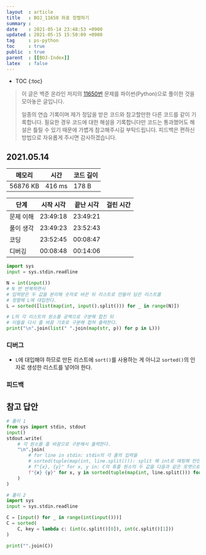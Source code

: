 ```yaml
---
layout  : article
title   : BOJ_11650 좌표 정렬하기
summary : 
date    : 2021-05-14 23:48:53 +0900
updated : 2021-05-15 15:50:09 +0900
tag     : ps-python
toc     : true
public  : true
parent  : [[BOJ-Index]]
latex   : false
---
```

* TOC
{:toc}

>이 글은 백준 온라인 저지의 [11650번](https://www.acmicpc.net/problem/11650) 문제를 파이썬(Python)으로 풀이한 것을 모아놓은 글입니다.
>
> 일종의 연습 기록이며 제가 정답을 받은 코드와 참고할만한 다른 코드를 같이 기록합니다. 필요한 경우 코드에 대한 해설을 기록합니다만 코드는 통과했어도 해설은 틀릴 수 있기 때문에 가볍게 참고해주시길 부탁드립니다. 피드백은 편하신 방법으로 자유롭게 주시면 감사하겠습니다.

## 2021.05.14

| 메모리    | 시간   | 코드 길이 |
| --------- | -----  | --------- |
| 56876 KB  | 416 ms | 178 B     |

| 단계      | 시작 시각 | 끝난 시각 | 걸린 시간 |
| --------- | --------- | --------- | --------- |
| 문제 이해 | 23:49:18  | 23:49:21  |           |
| 풀이 생각 | 23:49:23  | 23:52:43  |           |
| 코딩      | 23:52:45  | 00:08:47  |           |
| 디버깅    | 00:08:48  | 00:14:06  |           |

```python
import sys
input = sys.stdin.readline

N = int(input())
# N 번 반복하면서
# 입력받은 두 값을 분리해 숫자로 바꾼 뒤 리스트로 만들어 담은 리스트를
# 정렬해 L에 대입한다.
L = sorted([list(map(int, input().split())) for _ in range(N)])

# L의 각 리스트의 원소를 공백으로 구분해 합친 뒤
# 이들을 다시 줄 바꿈 기호로 구분해 합쳐 출력한다.
print("\n".join(list(" ".join(map(str, p)) for p in L)))
```

### 디버그

* `L`에 대입해야 하므로 만든 리스트에 `sort()`를 사용하는 게 아니고 `sorted()`의 인자로 생성한 리스트를 넣어야 한다.

### 피드백

## 참고 답안

```python
# 풀이 1
from sys import stdin, stdout
input()
stdout.write(
    # 각 원소를 줄 바꿈으로 구분해서 출력한다.
    "\n".join(
        # for line in stdin: stdin의 각 줄의 입력을
        # sorted(tuple(map(int, line.split())): split 해 int로 매핑해 만든 튜플을 원소로 갖는 리스트 정렬한 뒤
        # f"{x}, {y}" for x, y in: C의 튜플 원소의 두 값을 다음과 같은 포맷으로 합친 뒤
        f"{x} {y}" for x, y in sorted(tuple(map(int, line.split())) for line in stdin)
    )
)

# 풀이 2
import sys
input = sys.stdin.readline

C = [input() for _ in range(int(input()))]
C = sorted(
    C, key = lambda c: (int(c.split()[0]), int(c.split()[1]))
)

print("".join(C))
```
